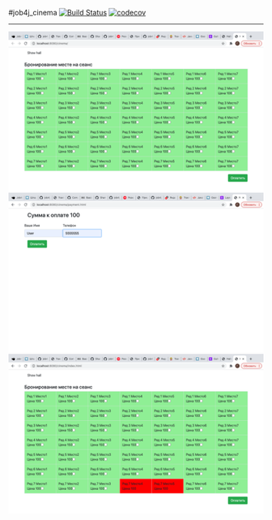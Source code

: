 #job4j_cinema
[![Build Status](https://travis-ci.org/grigan-uragan/job4j_cinema.svg?branch=master)](https://travis-ci.org/grigan-uragan/job4j_cinema)
[![codecov](https://codecov.io/gh/grigan-uragan/job4j_cinema/branch/master/graph/badge.svg)](https://codecov.io/gh/grigan-uragan/job4j_cinema)

---

![alt text](images/1.png)
![alt text](images/2.png)
![alt text](images/3.png)